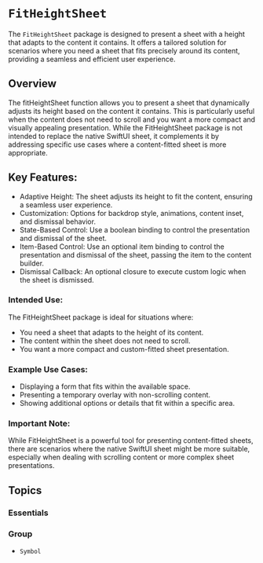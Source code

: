 # ``FitHeightSheet``

The `FitHeightSheet` package is designed to present a sheet with a height that adapts to the content it contains. It offers a tailored solution for scenarios where you need a sheet that fits precisely around its content, providing a seamless and efficient user experience.

## Overview

The fitHeightSheet function allows you to present a sheet that dynamically adjusts its height based on the content it contains. This is particularly useful when the content does not need to scroll and you want a more compact and visually appealing presentation. While the FitHeightSheet package is not intended to replace the native SwiftUI sheet, it complements it by addressing specific use cases where a content-fitted sheet is more appropriate.

## Key Features:

- Adaptive Height: The sheet adjusts its height to fit the content, ensuring a seamless user experience.
- Customization: Options for backdrop style, animations, content inset, and dismissal behavior.
- State-Based Control: Use a boolean binding to control the presentation and dismissal of the sheet.
- Item-Based Control: Use an optional item binding to control the presentation and dismissal of the sheet, passing the item to the content builder.
- Dismissal Callback: An optional closure to execute custom logic when the sheet is dismissed.


### Intended Use:
The FitHeightSheet package is ideal for situations where:

- You need a sheet that adapts to the height of its content.
- The content within the sheet does not need to scroll.
- You want a more compact and custom-fitted sheet presentation.


### Example Use Cases:
- Displaying a form that fits within the available space.
- Presenting a temporary overlay with non-scrolling content.
- Showing additional options or details that fit within a specific area.

### Important Note:
While FitHeightSheet is a powerful tool for presenting content-fitted sheets, there are scenarios where the native SwiftUI sheet might be more suitable, especially when dealing with scrolling content or more complex sheet presentations.

## Topics

### Essentials

### Group

- ``Symbol``
